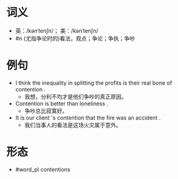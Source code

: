 # 词义
- 英：/kənˈtenʃn/； 美：/kənˈtenʃn/
- #n (尤指争论时的)看法，观点；争论；争执；争吵
# 例句
- I think the inequality in splitting the profits is their real bone of contention .
	- 我想，分利不均才是他们争吵的真正原因。
- Contention is better than loneliness .
	- 争吵总比寂寞好。
- It is our client 's contention that the fire was an accident .
	- 我们当事人的看法是这场火灾属于意外。
# 形态
- #word_pl contentions

